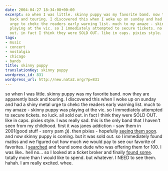 ```yaml
---
date: 2004-04-27 18:34:08+00:00
excerpt: so when I was little. skinny puppy was my favorite band. now they are apparently
  back and touring. I discovered this when I woke up on sunday and had a shiny metal
  urge to chekc the readers early warning list. much to my amaze - skinny puppy was
  playing at the vic. so I immediately attempted to secure tickets. no luck. all sold
  out. in fact I think they were SOLD OUT. like in caps. pixies style. ...
tags:
- music
- concert
- nostalgia
- chicago
- bands
title: skinny puppy
translationKey: skinny puppy
wordpress_id: 831
wordpress_url: http://new.nata2.org/?p=831
---
```


so when I was little. skinny puppy was my favorite band. now they are apparently back and touring. I discovered this when I woke up on sunday and had a shiny metal urge to chekc the readers early warning list. much to my amaze - skinny puppy was playing at the vic. so I immediately attempted to secure tickets. no luck. all sold out. in fact I think they were SOLD OUT. like in caps. pixies style. I was really sad. this is the only  band that I haven't seen from my childhood. first it was janes addiction - saw them in 2001(good stuff - sorry pam <b>;)</b>). then pixies - hopefully <a href="http://www.nata2.info/?path=pictures%2Fmisc%2Fphone_camera%2Fphotolog&amp;img=1082691247-Nokia6600(469).jpg">seeing them soon</a>. and now skinny puppy is coming. but it was sold out. so I immediately found matiss and we figured out how much we would pay to see our favorite of favorites. I <a href="http://chicago.craigslist.org/tix/29718513.html">searched</a> and found some dude who was offering them for 100. I was like.. hell no... so I looked at a ticket broker and finally <a href="http://www.goldcoasttickets.com/LiveTicketDetail.asp?EventID=286309">found some</a>. totally more than I would like to spend. but whatever. I NEED to see them. hahah. I am really excited. whee.